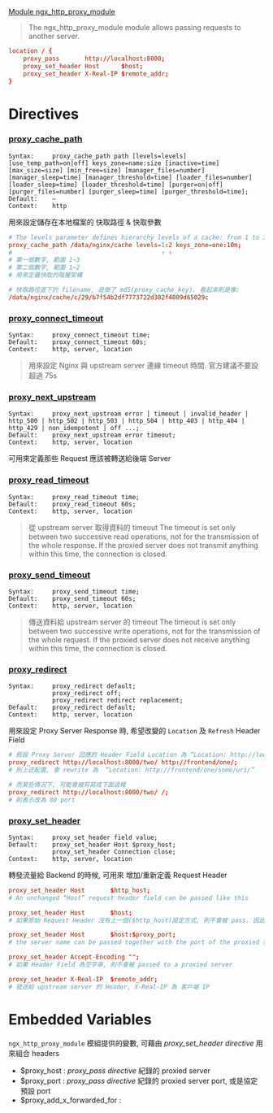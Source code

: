 [Module ngx_http_proxy_module](http://nginx.org/en/docs/http/ngx_http_proxy_module.html)

> The ngx_http_proxy_module module allows passing requests to another server.

```conf
location / {
    proxy_pass       http://localhost:8000;
    proxy_set_header Host      $host;
    proxy_set_header X-Real-IP $remote_addr;
}
```


# Directives

### [proxy_cache_path](http://nginx.org/en/docs/http/ngx_http_proxy_module.html#proxy_cache_path)

```
Syntax:	    proxy_cache_path path [levels=levels] [use_temp_path=on|off] keys_zone=name:size [inactive=time] [max_size=size] [min_free=size] [manager_files=number] [manager_sleep=time] [manager_threshold=time] [loader_files=number] [loader_sleep=time] [loader_threshold=time] [purger=on|off] [purger_files=number] [purger_sleep=time] [purger_threshold=time];
Default:    —
Context:    http
```

用來設定儲存在本地檔案的 快取路徑 & 快取參數

```conf
# The levels parameter defines hierarchy levels of a cache: from 1 to 3, each level accepts values 1 or 2.
proxy_cache_path /data/nginx/cache levels=1:2 keys_zone=one:10m;
#                                         ↑ ↑
# 第一個數字, 範圍 1~3
# 第二個數字, 範圍 1~2
# 用來定義快取的階層架構
```

```conf
# 快取路徑底下的 filename, 是做了 md5(proxy_cache_key). 看起來則是像:
/data/nginx/cache/c/29/b7f54b2df7773722d382f4809d65029c
```


### [proxy_connect_timeout](http://nginx.org/en/docs/http/ngx_http_proxy_module.html#proxy_connect_timeout)

```
Syntax:	    proxy_connect_timeout time;
Default:	proxy_connect_timeout 60s;
Context:	http, server, location
```

> 用來設定 Nginx 與 upstream server 連線 timeout 時間. 官方建議不要設超過 75s


### [proxy_next_upstream](http://nginx.org/en/docs/http/ngx_http_proxy_module.html#proxy_next_upstream)

```
Syntax:	    proxy_next_upstream error | timeout | invalid_header | http_500 | http_502 | http_503 | http_504 | http_403 | http_404 | http_429 | non_idempotent | off ...;
Default:    proxy_next_upstream error timeout;
Context:    http, server, location
```

可用來定義那些 Request 應該被轉送給後端 Server


### [proxy_read_timeout](http://nginx.org/en/docs/http/ngx_http_proxy_module.html#proxy_read_timeout)

```
Syntax:	    proxy_read_timeout time;
Default:    proxy_read_timeout 60s;
Context:    http, server, location
```

> 從 upstream server 取得資料的 timeout
> The timeout is set only between two successive read operations, not for the transmission of the whole response.
> If the proxied server does not transmit anything within this time, the connection is closed.


### [proxy_send_timeout](http://nginx.org/en/docs/http/ngx_http_proxy_module.html#proxy_send_timeout)

```
Syntax:	    proxy_send_timeout time;
Default:	proxy_send_timeout 60s;
Context:	http, server, location
```

> 傳送資料給 upstream server 的 timeout
> The timeout is set only between two successive write operations, not for the transmission of the whole request. 
> If the proxied server does not receive anything within this time, the connection is closed.



### [proxy_redirect](http://nginx.org/en/docs/http/ngx_http_proxy_module.html#proxy_redirect)

```
Syntax:	    proxy_redirect default;
            proxy_redirect off;
            proxy_redirect redirect replacement;
Default:	proxy_redirect default;
Context:	http, server, location
```

用來設定 Proxy Server Response 時, 希望改變的 `Location` 及 `Refresh` Header Field

```conf
# 假設 Proxy Server 回應的 Header Field Location 為 “Location: http://localhost:8000/two/some/uri/”
proxy_redirect http://localhost:8000/two/ http://frontend/one/;
# 則上述配置, 會 rewrite 為  “Location: http://frontend/one/some/uri/”

# 而某些情況下, 可能會被剪寫成下面這樣
proxy_redirect http://localhost:8000/two/ /;
# 則表示改為 80 port
```


### [proxy_set_header](http://nginx.org/en/docs/http/ngx_http_proxy_module.html)

```
Syntax:	    proxy_set_header field value;
Default:	proxy_set_header Host $proxy_host;
            proxy_set_header Connection close;
Context:	http, server, location
```

轉發流量給 Backend 的時候, 可用來 增加/重新定義 Request Header

```conf
proxy_set_header Host       $http_host;
# An unchanged “Host” request header field can be passed like this

proxy_set_header Host       $host;
# 如果原始 Request Header 沒有上一個($http_host)設定方式, 則不會被 pass. 因此建議使用 $host(等同於 Request Header 的 server name)

proxy_set_header Host       $host:$proxy_port;
# the server name can be passed together with the port of the proxied server

proxy_set_header Accept-Encoding "";
# 如果 Header Field 為空字串, 則不會被 passed to a proxied server

proxy_set_header X-Real-IP  $remote_addr;
# 發送給 upstream server 的 Header, X-Real-IP 為 客戶端 IP
```


# Embedded Variables

`ngx_http_proxy_module` 模組提供的變數, 可藉由 *proxy_set_header directive* 用來組合 headers

- $proxy_host :                *proxy_pass directive* 紀錄的 proxied server
- $proxy_port :                *proxy_pass directive* 紀錄的 proxied server port, 或是協定預設 port
- $proxy_add_x_forwarded_for : 
